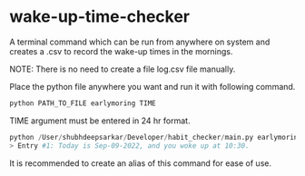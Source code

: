 # wake-up-time-checker

A terminal command which can be run from anywhere on system and creates a .csv to record the wake-up times in the mornings.

NOTE: There is no need to create a file log.csv file manually. 

Place the python file anywhere you want and run it with following command. 

```python
python PATH_TO_FILE earlymoring TIME
```

TIME argument must be entered in 24 hr format.

```python
python /User/shubhdeepsarkar/Developer/habit_checker/main.py earlymoring 7:30
> Entry #1: Today is Sep-09-2022, and you woke up at 10:30.
```

It is recommended to create an alias of this command for ease of use.
